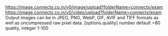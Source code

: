 
https://image.connectx.co.in/v0/image/upload?folderName=connectx/exam
https://image.connectx.co.in/v0/video/upload?folderName=connectx/exam
Output images can be in JPEG, PNG, WebP, GIF, AVIF and TIFF formats as well as uncompressed raw pixel data.
[options.quality]	number	default =80	quality, integer 1-100